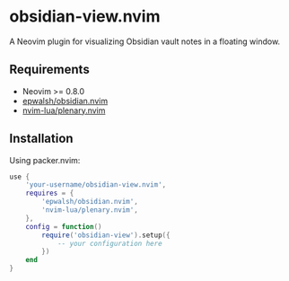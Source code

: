 # obsidian-view.nvim

A Neovim plugin for visualizing Obsidian vault notes in a floating window.

## Requirements
- Neovim >= 0.8.0
- [epwalsh/obsidian.nvim](https://github.com/epwalsh/obsidian.nvim)
- [nvim-lua/plenary.nvim](https://github.com/nvim-lua/plenary.nvim)

## Installation

Using packer.nvim:
```lua
use {
    'your-username/obsidian-view.nvim',
    requires = {
        'epwalsh/obsidian.nvim',
        'nvim-lua/plenary.nvim',
    },
    config = function()
        require('obsidian-view').setup({
            -- your configuration here
        })
    end
}
